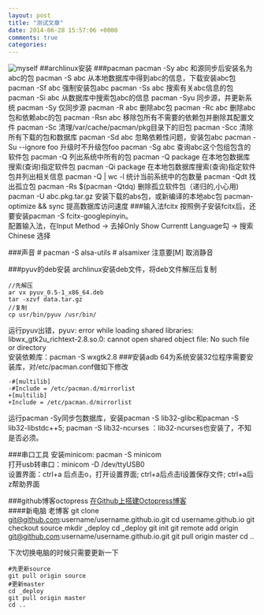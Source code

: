 ```yaml
---
layout: post
title: "测试文章"
date: 2014-06-28 15:57:06 +0000
comments: true
categories: 
---
```


![myself](http://hd42.xiaonei.com/photos/hd42/20080422/19/21/large_3444b150.jpg)
##archlinux安装
###pacman
    pacman -Sy abc                    和源同步后安装名为abc的包
    pacman -S abc                     从本地数据库中得到abc的信息，下载安装abc包
    pacman -Sf abc                    强制安装包abc
    pacman -Ss abc                   搜索有关abc信息的包
    pacman -Si abc                    从数据库中搜索包abc的信息
    pacman -Syu                        同步源，并更新系统
    pacman -Sy                          仅同步源
    pacman -R abc                     删除abc包
    pacman -Rc abc                   删除abc包和依赖abc的包
    pacman -Rsn abc                 移除包所有不需要的依赖包并删除其配置文件
    pacman -Sc                          清理/var/cache/pacman/pkg目录下的旧包
    pacman -Scc                        清除所有下载的包和数据库
    pacman -Sd abc                   忽略依赖性问题，安装包abc
    pacman -Su --ignore foo       升级时不升级包foo
    pacman -Sg abc                   查询abc这个包组包含的软件包
    pacman -Q                           列出系统中所有的包
    pacman -Q package             在本地包数据库搜索(查询)指定软件包
    pacman -Qi package            在本地包数据库搜索(查询)指定软件包并列出相关信息
    pacman -Q | wc -l                  统计当前系统中的包数量
    pacman -Qdt                         找出孤立包
    pacman -Rs $(pacman -Qtdq) 删除孤立软件包（递归的,小心用)
    pacman -U   abc.pkg.tar.gz      安装下载的abs包，或新编译的本地abc包
    pacman-optimize && sync        提高数据库访问速度
###输入法fcitx
      按照例子安装fcitx后，还要安装pacman -S fcitx-googlepinyin。  
      配置输入法，在Input Method -> 去掉Only Show Currentt Language勾 -> 搜索Chinese 选择

###声音
    # pacman -S alsa-utils
    # alsamixer
    注意要[M] 取消静音

###pyuv的deb安装
archlinux安装deb文件，将deb文件解压后复制

    //先解压
    ar vx pyuv_0.5-1_x86_64.deb
    tar -xzvf data.tar.gz 
    //复制
    cp usr/bin/pyuv /usr/bin/

运行pyuv出错，pyuv: error while loading shared libraries: libwx_gtk2u_richtext-2.8.so.0: cannot open shared object file: No such file or directory      
安装依赖库：pacman -S wxgtk2.8
###安装adb
64为系统安装32位程序需要安装库，对/etc/pacman.conf做如下修改

    -#[multilib]
    -#Include = /etc/pacman.d/mirrorlist
    +[multilib]
    +Include = /etc/pacman.d/mirrorlist

运行pacman -Sy同步包数据库，安装pacman -S lib32-glibc和pacman -S lib32-libstdc++5; pacman -S lib32-ncurses ：lib32-ncurses也安装了，不知是否必须。

###串口工具
安装minicom: pacman -S minicom  
打开usb转串口：minicom -D /dev/ttyUSB0  
设置界面：ctrl+a 后点击o，打开设置界面; ctrl+a后点击l设置保存文件;
ctrl+a后z帮助界面

###github博客octopress
[在Github上搭建Octopress博客](http://www.ectogo.com/blog/2014/03/25/settingupoctopressblogongithub/)        
####新电脑 老博客
    git clone git@github.com:username/username.github.io.git
    cd username.github.io
    git checkout source
    mkdir _deploy
    cd _deploy
    git init
    git remote add origin git@github.com:username/username.github.io.git
    git pull origin master
    cd ..

下次切换电脑的时候只需要更新一下

    #先更新source
    git pull origin source
    #更新master
    cd _deploy
    git pull origin master
    cd ..

